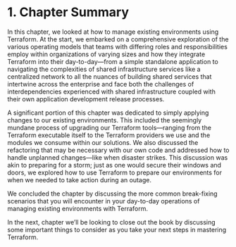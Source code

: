 # 1. Chapter Summary

In this chapter, we looked at how to manage existing environments using Terraform. At the start, we embarked on a comprehensive exploration of the various operating models that teams with differing roles and responsibilities employ within organizations of varying sizes and how they integrate Terraform into their day-to-day—from a simple standalone application to navigating the complexities of shared infrastructure services like a centralized network to all the nuances of building shared services that intertwine across the enterprise and face both the challenges of interdependencies experienced with shared infrastructure coupled with their own application development release processes.

A significant portion of this chapter was dedicated to simply applying changes to our existing environments. This included the seemingly mundane process of upgrading our Terraform tools—ranging from the Terraform executable itself to the Terraform providers we use and the modules we consume within our solutions. We also discussed the refactoring that may be necessary with our own code and addressed how to handle unplanned changes—like when disaster strikes. This discussion was akin to preparing for a storm; just as one would secure their windows and doors, we explored how to use Terraform to prepare our environments for when we needed to take action during an outage.

We concluded the chapter by discussing the more common break-fixing scenarios that you will encounter in your day-to-day operations of managing existing environments with Terraform. 

In the next, chapter we’ll be looking to close out the book by discussing some important things to consider as you take your next steps in mastering Terraform.
